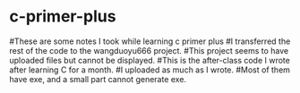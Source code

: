 # c-primer-plus
#These are some notes I took while learning c primer plus
#I transferred the rest of the code to the wangduoyu666 project. 
#This project seems to have uploaded files but cannot be displayed.
#This is the after-class code I wrote after learning C for a month. 
#I uploaded as much as I wrote.
#Most of them have exe, and a small part cannot generate exe.
